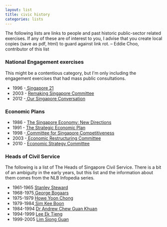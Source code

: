 ```yaml
---
layout: list
title: civic history
categories: lists
---
```

The following lists are links to people and past historic public-sector related exercises. If any of these are of interest to you, I advise that you create local copies (save as pdf, html) to guard against link rot. – Eddie Choo, contributor of this list


### National Engagement exercises

This might be a contentious category, but I'm only including the engagement exercises that had mass public consultations.  

* 1996 -[ Singapore 21](http://vision.cer.uz/Data/lib/vision_texts/Singapore/SING_Singapore21report_EN.pdf)
* 2003 - [Remaking Singapore Committee](https://vivianbalakrishnan.files.wordpress.com/2012/03/remaking_singapore_2003.pdf)
* 2012 -[ Our Singapore Conversation](https://www.dropbox.com/s/vcskxgbc4jcw2yb/OSC%20Reflections%20%28print%29.pdf?dl=0)

### Economic Plans

* 1986 - [The Singapore Economy: New Directions](https://www.mti.gov.sg/ResearchRoom/Documents/app.mti.gov.sg/data/pages/885/doc/econ.pdf)
* 1991 - [The Strategic Economic Plan](https://www.mti.gov.sg/ResearchRoom/Documents/app.mti.gov.sg/data/pages/885/doc/NWS_plan.pdf)
* 1998 -[ Committee for Singapore Competitiveness](http://unpan1.un.org/intradoc/groups/public/documents/apcity/unpan004867.pdf)
* 2003 -[ Economic Restructuring Committee](https://www.mti.gov.sg/researchroom/documents/app.mti.gov.sg/data/pages/507/doc/erc_full_report.pdf)
* 2010 - [Economic Strategy Committee](http://www.mof.gov.sg/Portals/0/MOF%20For/Businesses/ESC%20Recommendations/ESC%20Full%20Report.pdf)

### Heads of Civil Service

The following is a list of The Heads of Singapore Civil Service. There is a bit of an ambiguity in the early years, but this list and the information about them comes from the NLB Infopedia series. 

* 1961-1965 [Stanley Steward](http://eresources.nlb.gov.sg/infopedia/articles/SIP_1448_2009-02-16.html)
* 1968-1975[ George Bogaars](http://eresources.nlb.gov.sg/infopedia/articles/SIP_1230_2008-03-10.html)
* 1975-1979 [Howe Yoon Chong](http://eresources.nlb.gov.sg/infopedia/articles/SIP_652_2005-01-11.html)
* 1979-1984[ Sim Kee Boon](http://eresources.nlb.gov.sg/infopedia/articles/SIP_1331_2007-11-14.html)
* 1984-1994 [Dr Andrew Chew Guan Khuan](http://eresources.nlb.gov.sg/printheritage/image.aspx?id=96f3f7cd-19f3-4d3e-9058-e1458be5a011)
* 1994-1999 [Lee Ek Tieng](http://eresources.nlb.gov.sg/printheritage/image.aspx?id=b0b42ffc-1c92-498b-b8b3-c8f13e578874)
* 1999-2005 [Lim Siong Guan](http://eresources.nlb.gov.sg/printheritage/image.aspx?id=a6690ba7-43a1-4cec-8318-93fc18041820)




